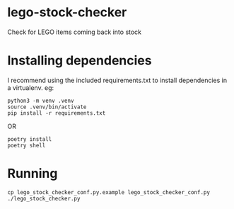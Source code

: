 # lego-stock-checker
Check for LEGO items coming back into stock

# Installing dependencies

I recommend using the included requirements.txt to install dependencies in a virtualenv. eg:

```
python3 -m venv .venv
source .venv/bin/activate
pip install -r requirements.txt
```

OR

```
poetry install
poetry shell
```

# Running

```
cp lego_stock_checker_conf.py.example lego_stock_checker_conf.py
./lego_stock_checker.py
```
